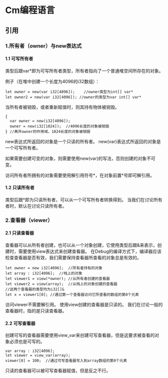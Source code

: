 # Cm编程语言

## 引用

### 1.所有者（owner）与new表达式

#### 1.1 可写所有者
类型后跟var*即为可写所有者类型，所有者指向了一个普通堆空间所存在的对象。

例子（在堆中创建一个长度为4096的i32数组）：
```cm
let owner = new(var i32[4096]);    //owner类型为int[] var*
let owner2 = new(var i32[4096]); //owner的类型为var int[] var*
```

当所有者被销毁，或者重新赋值时，则其持有物体被销毁。

```cm
{
  var owner = new(i32[4096]);
  owner = new(i32[1024]);  //4096长度的对象被销毁
} //离开owner的作用域，1024长度的对象被销毁
```

new表达式所返回的对象是一个只读的所有者。
new(var)表达式所返回的对象是一个可写所有者。

如果需要创建可变的对象，则需要使用new(var)的写法，否则创建的对象不可变。

访问所有者所拥有的对象需要使用解引用符号*，在对象前置*号即可解引用。

#### 1.2 只读所有者
类型后跟*即为只读所有者，可以从一个可写所有者转换得到。
当我们在讨论所有者时，默认在讨论只读所有者。

### 2.查看器（viewer）

#### 2.1 只读查看器
查看器可以从所有者创建，也可以从一个对象创建，它使用类型后跟&来表示，创建时，需要使用view表达式来创建查看器。
在Debug的编译方式下，编译器应该检查查看器是否有效，我们需要保持查看器所查看的对象总是有效的。

```cm
let owner = new i32[4096];  //所有者持有的对象
let array : i32[4096];  //栈上的对象
let viewer1 = view(*owner); //从所有者创建的查看器
let viewer2 = view(array);  //从栈上的对象创建的查看器
//这两个查看器的类型均为i32[]&
let x = viewer1[0]; //通过第一个查看器访问它所查看的数组的第0个元素
```

访问viewer不需要解引用。
使用view创建的查看器是只读的。
我们在讨论一般的查看器时，指的是只读查看器。

#### 2.2 可写查看器

创建可写的查看器需要使用view_var来创建可写查看器，但是这要求被查看的对象必须也是可写的。
```cm
var array : i32[4096];
let viewer = view_var(array);
viewer[0] = 100;  //通过可写查看器写入到array数组的第0个元素
```

只读的查看器可以被可写查看器赋值，但是反之不行。
